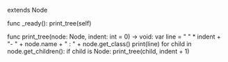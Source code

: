 extends Node

func _ready():
    print_tree(self)


func print_tree(node: Node, indent: int = 0) -> void:
    var line = "  " * indent + "- " + node.name + " : " + node.get_class()
    print(line)
    for child in node.get_children():
        if child is Node:
            print_tree(child, indent + 1)

